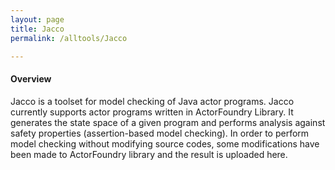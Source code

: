 ```yaml
---
layout: page
title: Jacco
permalink: /alltools/Jacco

---
```


#### Overview
Jacco is a toolset for model checking of Java actor programs. Jacco currently supports actor programs written in ActorFoundry Library. It generates the state space of a given program and performs analysis against safety properties (assertion-based model checking). In order to perform model checking without modifying source codes, some modifications have been made to ActorFoundry library and the result is uploaded here.

